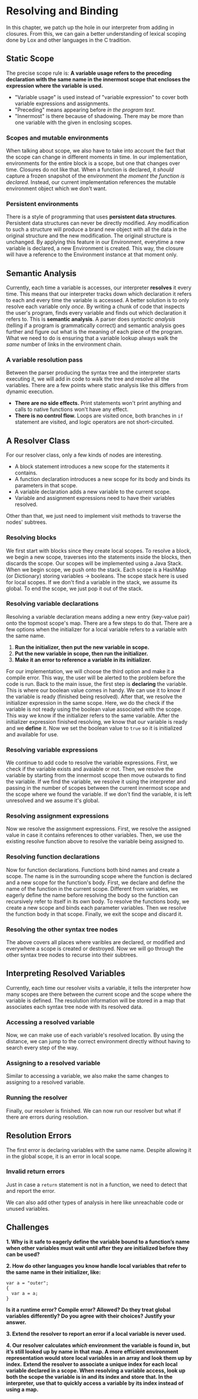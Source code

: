 # Resolving and Binding

In this chapter, we patch up the hole in our interpreter from adding in closures.
From this, we can gain a better understanding of lexical scoping done by Lox and other languages in the C tradition.

## Static Scope

The precise scope rule is: **A variable usage refers to the preceding declaration with the same name in the innermost scope that encloses the expression where the variable is used.**

- "Variable usage" is used instead of "variable expression" to cover both variable expressions and assignments.
- "Preceding" means appearing before _in the program text_.
- "Innermost" is there because of shadowing. There may be more than one variable with the given in enclosing scopes.

### Scopes and mutable environments

When talking about scope, we also have to take into account the fact that the scope can change in different moments in time.
In our implementation, environments for the entire block is a scope, but one that changes over time.
Closures do not like that. When a function is declared, it _should_ capture a frozen snapshot of the environment _the moment the function is declared_.
Instead, our current implementation references the mutable environment object which we don't want.

### Persistent environments

There is a style of programming that uses **persistent data structures**. Persistent data structures can never be directly modified.
Any modification to such a structure will produce a brand new object with all the data in the original structure and the new modification. The original structure is unchanged.
By applying this feature in our Environment, everytime a new variable is declared, a new Environment is created. This way, the closure will have a reference to the Environment instance at that moment only.

## Semantic Analysis

Currently, each time a variable is accesses, our interpreter **resolves** it every time. This means that our interpreter tracks down which declaration it refers to each and every time the variable is accessed.
A better solution is to only resolve each variable only _once_. By writing a chunk of code that inspects the user's program, finds every variable and finds out which declaration it refers to. This is **semantic analysis**.
A parser does _syntactic analysis_ (telling if a program is grammatically correct) and semantic analysis goes further and figure out what is the meaning of each piece of the program.
What we need to do is ensuring that a variable lookup always walk the _same_ number of links in the environment chain.

### A variable resolution pass

Between the parser producing the syntax tree and the interpreter starts executing it, we will add in code to walk the tree and resolve all the variables.
There are a few points where static analysis like this differs from dynamic execution.

- **There are no side effects.** Print statements won't print anything and calls to native functions won't have any effect.
- **There is no control flow.** Loops are visited once, both branches in `if` statement are visited, and logic operators are not short-circuited.

## A Resolver Class

For our resolver class, only a few kinds of nodes are interesting.

- A block statement introduces a new scope for the statements it contains.
- A function declaration introduces a new scope for its body and binds its parameters in that scope.
- A variable declaration adds a new variable to the current scope.
- Variable and assignment expressions need to have their variables resolved.

Other than that, we just need to implement visit methods to traverse the nodes' subtrees.

### Resolving blocks

We first start with blocks since they create local scopes.
To resolve a block, we begin a new scope, traverses into the statements inside the blocks, then discards the scope.
Our scopes will be implemented using a Java Stack.
When we begin scope, we push onto the stack.
Each scope is a HashMap (or Dictionary) storing variables -> booleans.
The scope stack here is used for local scopes. If we don't find a variable in the stack, we assume its global.
To end the scope, we just pop it out of the stack.

### Resolving variable declarations

Resolving a variable declaration means adding a new entry (key-value pair) onto the topmost scope's map. There are a few steps to do that.
There are a few options when the initializer for a local variable refers to a variable with the same name.

1. **Run the initializer, then put the new variable in scope.**
2. **Put the new variable in scope, then run the initializer.**
3. **Make it an error to reference a variable in its initializer.**

For our implementation, we will choose the third option and make it a compile error. This way, the user will be alerted to the problem before the code is run.
Back to the main issue, the first step is **declaring** the variable.
This is where our boolean value comes in handy. We can use it to know if the variable is ready (finished being resolved).
After that, we resolve the initializer expression in the same scope. Here, we do the check if the variable is not ready using the boolean value associated with the scope. This way we know if the initializer refers to the same variable.
After the initializer expression finished resolving, we know that our variable is ready and we **define** it.
Now we set the boolean value to `true` so it is initialized and available for use.

### Resolving variable expressions

We continue to add code to resolve the variable expressions.
First, we check if the variable exists and avaiable or not.
Then, we resolve the variable by starting from the innermost scope then move outwards to find the variable.
If we find the variable, we resolve it using the interpreter and passing in the number of scopes between the current innermost scope and the scope where we found the variable.
If we don't find the variable, it is left unresolved and we assume it's global.

### Resolving assignment expressions

Now we resolve the assignment expressions.
First, we resolve the assigned value in case it contains references to other variables.
Then, we use the existing resolve function above to resolve the variable being assigned to.

### Resolving function declarations

Now for function declarations.
Functions both bind names and create a scope. The name is in the surrounding scope where the function is declared and a new scope for the function's body.
First, we declare and define the name of the function in the current scope.
Different from variables, we eagerly define the name before resolving the body so the function can recursively refer to itself in its own body.
To resolve the functions body, we create a new scope and binds each parameter variables. Then we resolve the function body in that scope.
Finally, we exit the scope and discard it.

### Resolving the other syntax tree nodes

The above covers all places where varibles are declared, or modified and everywhere a scope is created or destroyed.
Now we will go through the other syntax tree nodes to recurse into their subtrees.

## Interpreting Resolved Variables

Currently, each time our resolver visits a variable, it tells the interpreter how many scopes are there between the current scope and the scope where the variable is defined.
The resolution information will be stored in a map that associates each syntax tree node with its resolved data.

### Accessing a resolved variable

Now, we can make use of each variable's resolved location.
By using the distance, we can jump to the correct environment directly without having to search every step of the way.

### Assigning to a resolved variable

Similar to accessing a variable, we also make the same changes to assigning to a resolved variable.

### Running the resolver

Finally, our resolver is finished. We can now run our resolver but what if there are errors during resolution.

## Resolution Errors

The first error is declaring variables with the same name. Despite allowing it in the global scope, it is an error in local scope.

### Invalid return errors

Just in case a `return` statement is not in a function, we need to detect that and report the error.

We can also add other types of analysis in here like unreachable code or unused variables.

## Challenges

**1. Why is it safe to eagerly define the variable bound to a function’s name when other variables must wait until after they are initialized before they can be used?**

**2. How do other languages you know handle local variables that refer to the same name in their initializer, like:**

```lox
var a = "outer";
{
  var a = a;
}
```

**Is it a runtime error? Compile error? Allowed? Do they treat global variables differently? Do you agree with their choices? Justify your answer.**

**3. Extend the resolver to report an error if a local variable is never used.**

**4. Our resolver calculates _which_ environment the variable is found in, but it’s still looked up by name in that map. A more efficient environment representation would store local variables in an array and look them up by index.**
**Extend the resolver to associate a unique index for each local variable declared in a scope. When resolving a variable access, look up both the scope the variable is in and its index and store that. In the interpreter, use that to quickly access a variable by its index instead of using a map.**
